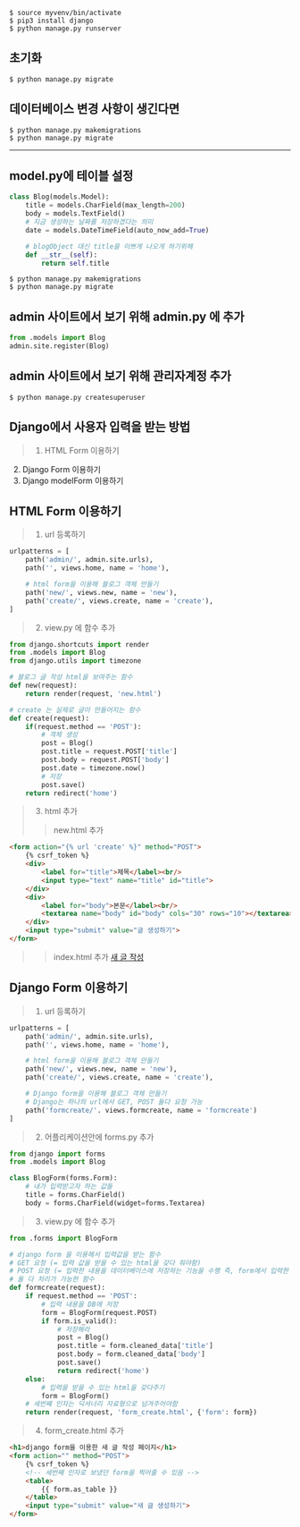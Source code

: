 ```
$ source myvenv/bin/activate
$ pip3 install django
$ python manage.py runserver
```
## 초기화
```
$ python manage.py migrate
```
## 데이터베이스 변경 사항이 생긴다면
```
$ python manage.py makemigrations
$ python manage.py migrate
```
---
## model.py에 테이블 설정
```python
class Blog(models.Model):
    title = models.CharField(max_length=200)
    body = models.TextField()
    # 지금 생성하는 날짜를 저장하겠다는 의미
    date = models.DateTimeField(auto_now_add=True)

    # blogObject 대신 title을 이쁘게 나오게 하기위해
    def __str__(self):
        return self.title
```
```
$ python manage.py makemigrations
$ python manage.py migrate
```
## admin 사이트에서 보기 위해 admin.py 에 추가
```python
from .models import Blog
admin.site.register(Blog)
```
## admin 사이트에서 보기 위해 관리자계정 추가
```
$ python manage.py createsuperuser
```

## Django에서 사용자 입력을 받는 방법
> 1. HTML Form 이용하기
2. Django Form 이용하기
3. Django modelForm 이용하기

## HTML Form 이용하기
> 1. url 등록하기 
```python
urlpatterns = [
    path('admin/', admin.site.urls),
    path('', views.home, name = 'home'),

    # html form을 이용해 블로그 객체 만들기
    path('new/', views.new, name = 'new'),
    path('create/', views.create, name = 'create'),
]
```
> 2. view.py 에 함수 추가
```python
from django.shortcuts import render
from .models import Blog
from django.utils import timezone

# 블로그 글 작성 html을 보여주는 함수
def new(request):
    return render(request, 'new.html')

# create 는 실제로 글이 만들어지는 함수
def create(request):
    if(request.method == 'POST'):
        # 객체 생성
        post = Blog()
        post.title = request.POST['title']
        post.body = request.POST['body']
        post.date = timezone.now()
        # 저장
        post.save()
    return redirect('home')
```
> 3. html 추가
>> new.html 추가
```html
<form action="{% url 'create' %}" method="POST">
    {% csrf_token %}
    <div>
        <label for="title">제목</label><br/>
        <input type="text" name="title" id="title">
    </div>
    <div>
        <label for="body">본문</label><br/>
        <textarea name="body" id="body" cols="30" rows="10"></textarea>
    </div>
    <input type="submit" value="글 생성하기">
</form>
```
>> index.html 추가
<a href = "{% url 'new' %}">새 글 작성</a>

## Django Form 이용하기
> 1. url 등록하기 
```python
urlpatterns = [
    path('admin/', admin.site.urls),
    path('', views.home, name = 'home'),

    # html form을 이용해 블로그 객체 만들기
    path('new/', views.new, name = 'new'),
    path('create/', views.create, name = 'create'),

    # Django form을 이용해 블로그 객체 만들기
    # Django는 하나의 url에서 GET, POST 둘다 요청 가능
    path('formcreate/'. views.formcreate, name = 'formcreate')
]
```
> 2. 어플리케이션안에 forms.py 추가
```python
from django import forms
from .models import Blog

class BlogForm(forms.Form):
    # 내가 입력받고자 하는 값들
    title = forms.CharField()
    body = forms.CharField(widget=forms.Textarea)

```

> 3. view.py 에 함수 추가
```python
from .forms import BlogForm

# django form 을 이용해서 입력값을 받는 함수
# GET 요청 (= 입력 값을 받을 수 있는 html을 갖다 줘야함)
# POST 요청 (= 입력한 내용을 데이터베이스에 저장하는 기능을 수행 즉, form에서 입력한 내용을 처리 )
# 둘 다 처리가 가능한 함수
def formcreate(request): 
    if request.method == 'POST':
        # 입력 내용을 DB에 저장
        form = BlogForm(request.POST)
        if form.is_valid():
            # 저장해라
            post = Blog()
            post.title = form.cleaned_data['title']
            post.body = form.cleaned_data['body']
            post.save()
            return redirect('home')
    else: 
        # 입력을 받을 수 있는 html을 갖다주기
        form = BlogForm()
    # 세번째 인자는 딕셔너리 자료형으로 넘겨주어야함
    return render(request, 'form_create.html', {'form': form})

```
> 4. form_create.html 추가
```html
<h1>django form을 이용한 새 글 작성 페이지</h1> 
<form action="" method="POST">
    {% csrf_token %}
    <!-- 세번째 인자로 보냈던 form을 찍어줄 수 있음 -->
    <table>
        {{ form.as_table }}
    </table>
    <input type="submit" value="새 글 생성하기">
</form>
```
